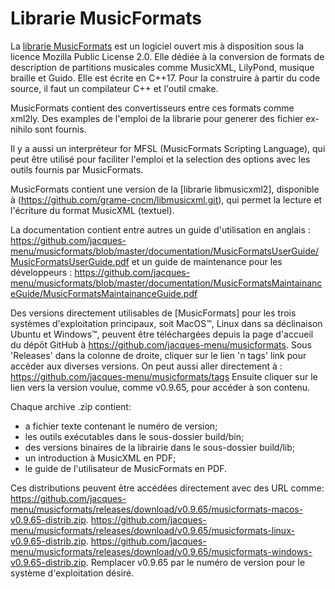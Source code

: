 # Librarie MusicFormats

La [librarie MusicFormats](https://github.com/jacques-menu/musicformats)
est un logiciel ouvert mis à disposition sous la licence Mozilla Public License 2.0.
Elle dédiée à la conversion de formats de description de partitions musicales
comme MusicXML, LilyPond, musique braille et Guido.
Elle est écrite en C++17. Pour la construire à partir du code source,
il faut un compilateur C++ et l'outil cmake.

MusicFormats contient des  convertisseurs entre ces formats comme xml2ly.
Des examples de l'emploi de la librarie pour generer des fichier ex-nihilo sont fournis.

Il y a aussi un interpréteur for MFSL (MusicFormats Scripting Language),
qui peut être utilisé pour faciliter l'emploi et la selection des options
avec les outils fournis par MusicFormats.

MusicFormats contient une version de la [librarie libmusicxml2],
disponible à (https://github.com/grame-cncm/libmusicxml.git),
qui permet la lecture et l'écriture du format MusicXML (textuel).

La documentation contient entre autres un guide d'utilisation en anglais :
  https://github.com/jacques-menu/musicformats/blob/master/documentation/MusicFormatsUserGuide/MusicFormatsUserGuide.pdf
et un guide de maintenance pour les développeurs :
  https://github.com/jacques-menu/musicformats/blob/master/documentation/MusicFormatsMaintainanceGuide/MusicFormatsMaintainanceGuide.pdf

Des versions directement utilisables de [MusicFormats]
pour les trois systèmes d'exploitation principaux,
soit MacOS™, Linux dans sa déclinaison Ubuntu et Windows™,
peuvent être téléchargées depuis la page d'accueil du dépôt GitHub à
https://github.com/jacques-menu/musicformats.
Sous 'Releases' dans la colonne de droite,
cliquer sur le lien 'n tags' link pour accéder aux diverses versions.
On peut aussi aller directement à :
https://github.com/jacques-menu/musicformats/tags
Ensuite cliquer sur le lien vers la version voulue, comme v0.9.65, pour accéder à son contenu.

Chaque archive .zip contient:
  - a fichier texte contenant le numéro de version;
  - les outils exécutables dans le sous-dossier build/bin;
  - des versions binaires de la librairie dans le sous-dossier build/lib;
  - un  introduction à MusicXML en PDF;
  - le guide de l'utilisateur de MusicFormats en PDF.

Ces distributions peuvent être accédées directement avec des URL comme:
https://github.com/jacques-menu/musicformats/releases/download/v0.9.65/musicformats-macos-v0.9.65-distrib.zip.
https://github.com/jacques-menu/musicformats/releases/download/v0.9.65/musicformats-linux-v0.9.65-distrib.zip.
https://github.com/jacques-menu/musicformats/releases/download/v0.9.65/musicformats-windows-v0.9.65-distrib.zip.
Remplacer v0.9.65 par le numéro de version pour le système d'exploitation désiré.
